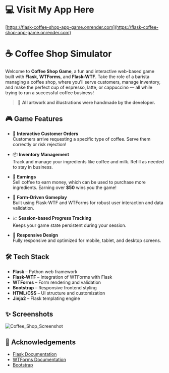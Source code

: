 # 💻 Visit My App Here  
[https://flask-coffee-shop-app-game.onrender.com](https://flask-coffee-shop-app-game.onrender.com)

# ☕ Coffee Shop Simulator

Welcome to **Coffee Shop Game**, a fun and interactive web-based game built with **Flask**, **WTForms**, and **Flask-WTF**. Take the role of a barista managing a coffee shop, where you'll serve customers, manage inventory, and make the perfect cup of espresso, latte, or cappuccino — all while trying to run a successful coffee business!

> 🎨 **All artwork and illustrations were handmade by the developer.**

## 🎮 Game Features

- 🧾 **Interactive Customer Orders**  
  Customers arrive requesting a specific type of coffee. Serve them correctly or risk rejection!

- 📦 **Inventory Management**  
  Track and manage your ingredients like coffee and milk. Refill as needed to stay in business.

- 💸 **Earnings**  
  Sell coffee to earn money, which can be used to purchase more ingredients. Earning over **$50** wins you the game!

- 🔧 **Form-Driven Gameplay**  
  Built using Flask-WTF and WTForms for robust user interaction and data validation.

- 📈 **Session-based Progress Tracking**  
  Keeps your game state persistent during your session.

- 📱 **Responsive Design**  
  Fully responsive and optimized for mobile, tablet, and desktop screens.

## 🛠 Tech Stack

- **Flask** – Python web framework  
- **Flask-WTF** – Integration of WTForms with Flask  
- **WTForms** – Form rendering and validation  
- **Bootstrap** – Responsive frontend styling  
- **HTML/CSS** – UI structure and customization  
- **Jinja2** – Flask templating engine

## ✨ Screenshots

![Coffee_Shop_Screenshot](https://github.com/user-attachments/assets/092b7e3c-bda8-4094-8584-54197ee5f833)


## 🙌 Acknowledgements

- [Flask Documentation](https://flask.palletsprojects.com/)
- [WTForms Documentation](https://wtforms.readthedocs.io/)
- [Bootstrap](https://getbootstrap.com/)

